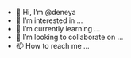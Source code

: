 - 👋 Hi, I’m @deneya
- 👀 I’m interested in ...
- 🌱 I’m currently learning ...
- 💞️ I’m looking to collaborate on ...
- 📫 How to reach me ...

<!---
deneya/deneya is a ✨ special ✨ repository because its `README.md` (this file) appears on your GitHub profile.
You can click the Preview link to take a look at your changes.
--->
